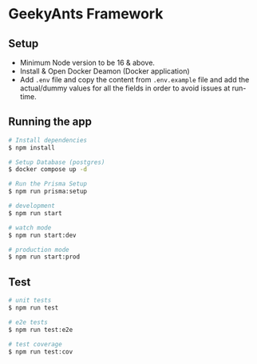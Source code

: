 # GeekyAnts Framework

## Setup

- Minimum Node version to be 16 & above.
- Install & Open Docker Deamon (Docker application)
- Add `.env` file and copy the content from `.env.example` file and add the actual/dummy values for all the fields in order to avoid issues at run-time.

## Running the app

```bash
# Install dependencies
$ npm install

# Setup Database (postgres)
$ docker compose up -d

# Run the Prisma Setup
$ npm run prisma:setup

# development
$ npm run start

# watch mode
$ npm run start:dev

# production mode
$ npm run start:prod
```

## Test

```bash
# unit tests
$ npm run test

# e2e tests
$ npm run test:e2e

# test coverage
$ npm run test:cov
```
